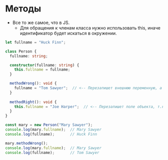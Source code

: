 # Методы

* Все то же самое, что в JS.
  * Для обращения к членам класса нужно использовать this, иначе идентификатор будет искаться в окружении.

```typescript
let fullname = "Huck Finn";

class Person {
  fullname: string;

  constructor(fullname: string) {
    this.fullname = fullname;
  }

  methodWrong(): void {
    fullname = "Tom Sawyer";  // <-- Перезапишет внешнюю переменную, а не поле объекта.
  }
    
  methodRight(): void {
    this.fullname = "Joe Harper";  // <-- Перезапишет поле объекта, т.к. испольуем this.
  }
}

const mary = new Person("Mary Sawyer");
console.log(mary.fullname);  // Mary Sawyer
console.log(fullname);       // Huck Finn

mary.methodWrong();
console.log(mary.fullname);  // Mary Sawyer
console.log(fullname);       // Tom Sawyer
```

